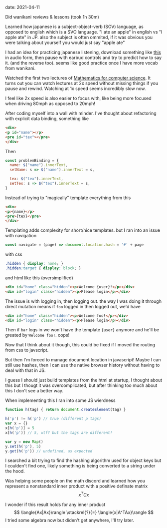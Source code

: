 date: 2021-04-11


Did wanikani reviews & lessons (took 1h 30m)

Learned how japanese is a subject-object-verb (SOV) language,
as opposed to english which is a SVO language.
"I ate an apple" in english vs "I apple ate" in JP.
also the subject is often ommited, if it was obvious you were talking about yourself you would just say "apple ate"

I had an idea for practicing japanese listening, download something like [this](https://youtu.be/nuI4OgsJv_Q) in audio form, then pause with earbud controls and try to predict how to say it. (and the reverse too). seems like good practice once I have more vocab from wanikani.

Watched the first two lectures of [Mathematics for computer science](https://ocw.mit.edu/courses/electrical-engineering-and-computer-science/6-042j-mathematics-for-computer-science-fall-2010/video-lectures/).
It turns out you can watch lectures at 2x speed without missing things if you pause and rewind. Watching at 1x speed seems incredibly slow now.

I feel like 2x speed is also easier to focus with, like being more focused when driving 80mph as opposed to 20mph!

After coding myself into a wall with minder. I've thought about refactoring with explicit data binding, something like

```html
<div>
<p id="name"></p>
<pre id="tex"></pre>
</div>
```
Then
```javascript
const problemBinding = {
  name: $("name").innerText,
  setName: s => $("name").innerText = s,

  tex: $("tex").innerText,
  setTex: s => $("tex").innerText = s,
}
```

Instead of trying to "magically" template everything from this
```html
<div>
<p>{name}</p>
<pre>{tex}</pre>
</div>
```
Templating adds complexity for short/nice templates.
but I ran into an issue with navigation
```javascript
const navigate = (page) => document.location.hash = '#' + page
```
with css
```css
.hidden { display: none; }
.hidden:target { display: block; }
```
and html like this (oversimplified)
```html
<div id="home" class="hidden"><p>Welcome {user}!</p></div>
<div id="login" class="hidden"><p>Please login</p></div>
```
The issue is with logging in, then logging out. the way I was doing it
through direct mutation means if `foo` logged in then logged out, we'd have
```html
<div id="home" class="hidden"><p>Welcome foo!</p></div>
<div id="login" class="hidden"><p>Please login</p></div>
```
Then if `bar` logs in we won't have the template `{user}` anymore and he'll be greated by `Welcome foo!`. oops!

Now that I think about it though, this could be fixed if I moved the routing from css to javscript.

But then I'm forced to manage document location in javascript!
Maybe I can still use hashes, then I can use the native browser history without having to deal with that in JS.

I guess I should just build templates from the html at startup, I thought about this but I thougt it was overcomplicated, but after thinking too much about this I don't see a better way.

When implementing this I ran into some JS wierdness
```javascript
function h(tag) { return document.createElement(tag) }

h('p') != h('p') // true (different p tags)
var x = {}
x[h('p')] = 5
x[h('p')] // 5, wtf? but the tags are different!

var y = new Map()
y.set(h('p'), 5)
y.get(h('p')) // undefined, as expected
```
I searched a bit trying to find the hashing algorithm used for object keys but I coulden't find one, likely something is being converted to a string under the hood.


Was helping some people on the math discord and learned how you represent a nonstandard inner product with a positive definate matrix
$$
x^TCx
$$

I wonder if this result holds for any inner product
$$
\langle{Ax|Ax}\rangle \stackrel{?}{=} \langle{x|A^TAx}\rangle
$$
I tried some algebra now but diden't get anywhere, I'll try later.
